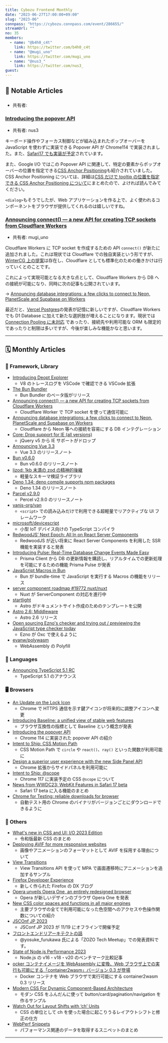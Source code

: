 ```yaml
---
title: Cybozu Frontend Monthly
date: "2023-06-27T17:00:00+09:00"
slug: "2023-06"
connpass: "https://cybozu.connpass.com/event/286655/"
streamUrl: ""
no: 35
members:
  - name: "@b4h0_c4t"
    link: https://twitter.com/b4h0_c4t
  - name: "@mugi_uno"
    link: https://twitter.com/mugi_uno
  - name: "@nus3_"
    link: https://twitter.com/nus3_
guest:
---
```


## 👀 Notable Articles

### []()

- 共有者:

### [Introducing the popover API](https://developer.chrome.com/blog/introducing-popover-api/)

- 共有者: nus3

キーボード操作やフォーカス制御などが組み込まれたポップオーバーを JavaScript を使わずに実装できる Popover API が Chrome114 で実装されました。また、[Safari17 でも実装が予定](https://webkit.org/blog/14205/news-from-wwdc23-webkit-features-in-safari-17-beta/#html)されています。

また、Google I/O ではこの Popover API に関連して、特定の要素からポップオーバーの位置を指定できる[CSS Anchor Positioning](https://developer.chrome.com/blog/whats-new-css-ui-2023/#anchor-positioning)も紹介されていました。CSS Anchor Positioning については、詳細は[CSS だけで tooltip の位置を指定できる CSS Anchor Positioning について](https://zenn.dev/cybozu_frontend/articles/css-anchor-positioning)にまとめたので、よければ読んでみてください。

`<dialog>`もそうでしたが、Web アプリケーションを作る上で、よく使われるコンポーネントをブラウザが提供してくれるのは嬉しいですね。

### [Announcing connect() — a new API for creating TCP sockets from Cloudflare Workers](https://blog.cloudflare.com/workers-tcp-socket-api-connect-databases/)

- 共有者: mugi_uno

Cloudflare Workers に TCP socket を作成するための API `connect()` が新たに追加されました。これは現状では Cloudflare での独自実装という形ですが、[WinterCG 上の提案](https://github.com/WICG/direct-sockets/blob/main/docs/explainer.md)は存在し、Cloudflare としても標準化のための働きかけは行っていくとのことです。

これによって実現可能となる大きな点として、Cloudflare Workers から DB への接続が可能になり、同時に次の記事も公開されています。

→ [Announcing database integrations: a few clicks to connect to Neon, PlanetScale and Supabase on Workers](https://blog.cloudflare.com/announcing-database-integrations/)

最近だと、[Vercel Postgres](https://vercel.com/docs/storage/vercel-postgres)の発表が記憶に新しいですが、Cloudflare Workers でも D1 Database に加えて新たな選択肢が増えることになります。現状では [Connection Pooling に未対応](https://developers.cloudflare.com/workers/databases/connect-to-postgres/#connection-pooling--startup) であったり、接続先や利用可能な ORM も限定的であったりと制限は多いですが、今後が楽しみな機能かなと思います。

---

## 🗓 Monthly Articles

### 📖 Framework, Library

- [Introducing Deopt Explorer](https://devblogs.microsoft.com/typescript/introducing-deopt-explorer/)
  - V8 のトレースログを VSCode で確認できる VSCode 拡張
- [The Bun Bundler](https://bun.sh/blog/bun-bundler)
  - Bun Bundler のベータ版がリリース
- [Announcing connect() — a new API for creating TCP sockets from Cloudflare Workers](https://blog.cloudflare.com/workers-tcp-socket-api-connect-databases/)
  - Cloudflare Worker で TCP socket を使って通信可能に
- [Announcing database integrations: a few clicks to connect to Neon, PlanetScale and Supabase on Workers](https://blog.cloudflare.com/announcing-database-integrations/)
  - Cloudflare から Neon 等への接続を容易にする DB インテグレーション
- [Core: Drop support for IE (all versions)](https://github.com/jquery/jquery/pull/5077)
  - jQuery v5 から IE サポートがドロップ
- [Announcing Vue 3.3](https://blog.vuejs.org/posts/vue-3-3)
  - Vue 3.3 のリリースノート
- [Bun v0.6.0](https://bun.sh/blog/bun-v0.6.0)
  - Bun v0.6.0 のリリースノート
- [lizod: 1kb 未満の zod の精神的後継](https://zenn.dev/mizchi/articles/lizod-is-lightweight-zod)
  - 軽量なスキーマ検証ライブラリ
- [Deno 1.34: deno compile supports npm packages](https://deno.com/blog/v1.34)
  - Deno 1.34 のリリースノート
- [Parcel v2.9.0](https://parceljs.org/blog/v2-9-0/)
  - Percel v2.9.0 のリリースノート
- [vanjs-org/van](https://github.com/vanjs-org/van)
  - `<script>` での読み込みだけで利用できる超軽量でリアクティブな UI フレームワーク
- [microsoft/devicescript](https://github.com/microsoft/devicescript)
  - 小型 IoT デバイス向けの TypeScript コンパイラ
- [RedwoodJS’ Next Epoch: All In on React Server Components](https://tom.preston-werner.com/2023/05/30/redwoods-next-epoch-all-in-on-rsc.html)
  - RedwoodJS が近い将来に React Server Components を利用した SSR 機能を実装すると発表
- [Introducing Pulse: Real-Time Database Change Events Made Easy](https://www.prisma.io/blog/introducing-pulse-jtu4UPC8ujy4)
  - Prisma Client から DB の更新情報を購読し、リアルタイムでの更新処理を可能にするための機能 Prisma Pulse が発表
- [JavaScript Macros in Bun](https://bun.sh/blog/bun-macros)
  - Bun が bundle-time で JavaScript を実行する Macros の機能をリリース
- [server component roadmap #19772 nuxt/nuxt](https://github.com/nuxt/nuxt/issues/19772)
  - Nuxt が ServerComponent の対応を進行中
- [startlight](https://starlight.astro.build/)
  - Astro がドキュメントサイト作成のためのテンプレートを公開
- [Astro 2.6: Middleware](https://astro.build/blog/astro-260/)
  - Astro 2.6 リリース
- [Open sourcing Ezno's checker and trying out / previewing the JavaScript type checker today](https://github.com/kaleidawave/ezno/discussions/21)
  - Ezno が Oxc で使えるように
- [evanw/polywasm](https://github.com/evanw/polywasm)
  - WebAssembly の Polyfill

### 💬 Languages

- [Announcing TypeScript 5.1 RC](https://devblogs.microsoft.com/typescript/announcing-typescript-5-1-rc/)
  - TypeScript 5.1 のアナウンス

### 🖥 Browsers

- [An Update on the Lock Icon](https://blog.chromium.org/2023/05/an-update-on-lock-icon.html)
  - Chrome で HTTPS 通信を示す鍵アイコンが将来的に調整アイコンへ変更
- [Introducing Baseline: a unified view of stable web features](https://developer.mozilla.org/en-US/blog/baseline-unified-view-stable-web-features/)
  - ブラウザ互換性の指標として Baseline という概念が発表
- [Introducing the popover API](https://developer.chrome.com/blog/introducing-popover-api/)
  - Chrome 114 に実装された popover API の紹介
- [Intent to Ship: CSS Motion Path](https://groups.google.com/a/chromium.org/g/blink-dev/c/BemiGubA8AM/m/ENBOzVZUAgAJ)
  - CSS Motion Path で `circle` や `react()`、`ray()` といった関数が利用可能に
- [Design a superior user experience with the new Side Panel API](https://developer.chrome.com/blog/extension-side-panel-launch/)
  - Chrome 拡張からサイドパネルを利用可能に
- [Intent to Ship: @scope](https://groups.google.com/a/chromium.org/g/blink-dev/c/OEfGbd74QnQ/m/KaX-2hhRAAAJ)
  - Chrome 117 に実装予定の CSS `@scope` について
- [News from WWDC23: WebKit Features in Safari 17 beta](https://webkit.org/blog/14205/news-from-wwdc23-webkit-features-in-safari-17-beta/)
  - Safari 17 beta に入る機能のまとめ
- [Chrome for Testing: reliable downloads for browser ](https://developer.chrome.com/blog/chrome-for-testing/)
  - 自動テスト用の Chrome のバイナリがバージョンごとにダウンロードできるように

### 🦆 Others

- [What's new in CSS and UI: I/O 2023 Edition](https://developer.chrome.com/blog/whats-new-css-ui-2023/)
  - 令和版最新 CSS のまとめ
- [Deploying AVIF for more responsive websites](https://web.dev/avif-updates-2023/)
  - 画像やアニメーションのフォーマットとして AVIF を採用する理由について
- [View Transitions](https://twitter.com/argyleink/status/1661800757304381443?s=20)
  - View Transitions API を使って MPA で画面遷移時にアニメーションを追加するサンプル
- [Firefox Developer Experience](https://fxdx.dev/)
  - 新しく作られた Firefox の DX ブログ
- [Opera unveils Opera One, an entirely redesigned browser](https://press.opera.com/2023/04/25/opera-one-developer/)
  - Opera が新しいデザインのブラウザ Opera One を発表
- [New CSS color spaces and functions in all major engines](https://web.dev/color-spaces-and-functions/)
  - 主要ブラウザの全てで利用可能になった色空間へのアクセスや色操作関数についての紹介
- [JSCOnf JP 2023](https://jsconf.jp/2023/)
  - JSConf JP 2023 が 11/19 にオフラインで開催予定
- [フロントエンドリアーキテクトの話](https://speakerdeck.com/yosuke_furukawa/hurontoendoriakitekutonohua)
  - @yosuke_furukawa 氏による「ZOZO Tech Meetup」での発表資料です。
- [State of Node.js Performance 2023](https://blog.rafaelgss.dev/state-of-nodejs-performance-2023)
  - Node.js の v16・v18・v20 のベンチマーク比較記事
- [ocker コンテナイメージを WebAssembly に変換、Web ブラウザ上での実行も可能にする「container2wasm」バージョン 0.3 が登場](https://www.publickey1.jp/blog/23/dockerwebassemblywebcontainer2wasm03.html)
  - Docker コンテナを Web ブラウザで実行可能にする container2wasm 0.3 リリース
- [Modern CSS For Dynamic Component-Based Architecture](https://moderncss.dev/modern-css-for-dynamic-component-based-architecture/)
  - モダン CSS をふんだんに使って button/card/pagination/navigation を作るサンプル
- [Watch Out for Layout Shifts with ‘ch’ Units](https://cloudfour.com/thinks/watch-out-for-layout-shifts-with-ch-units/)
  - CSS の単位として ch を使った場合に起こりうるレイアウトシフトと修正の仕方
- [WebPerf Snippets](https://webperf-snippets.nucliweb.net/)
  - パフォーマンス関連のデータを取得するスニペットのまとめ

---
